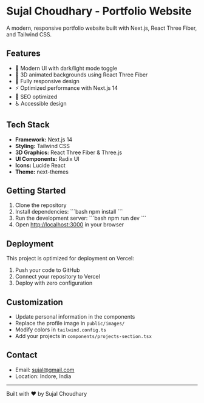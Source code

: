 # Sujal Choudhary - Portfolio Website

A modern, responsive portfolio website built with Next.js, React Three Fiber, and Tailwind CSS.

## Features

- 🎨 Modern UI with dark/light mode toggle
- 🌟 3D animated backgrounds using React Three Fiber
- 📱 Fully responsive design
- ⚡ Optimized performance with Next.js 14
- 🎯 SEO optimized
- ♿ Accessible design

## Tech Stack

- **Framework:** Next.js 14
- **Styling:** Tailwind CSS
- **3D Graphics:** React Three Fiber & Three.js
- **UI Components:** Radix UI
- **Icons:** Lucide React
- **Theme:** next-themes

## Getting Started

1. Clone the repository
2. Install dependencies:
   \`\`\`bash
   npm install
   \`\`\`
3. Run the development server:
   \`\`\`bash
   npm run dev
   \`\`\`
4. Open [http://localhost:3000](http://localhost:3000) in your browser

## Deployment

This project is optimized for deployment on Vercel:

1. Push your code to GitHub
2. Connect your repository to Vercel
3. Deploy with zero configuration

## Customization

- Update personal information in the components
- Replace the profile image in `public/images/`
- Modify colors in `tailwind.config.ts`
- Add your projects in `components/projects-section.tsx`

## Contact

- Email: sujal@gmail.com
- Location: Indore, India

---

Built with ❤️ by Sujal Choudhary
